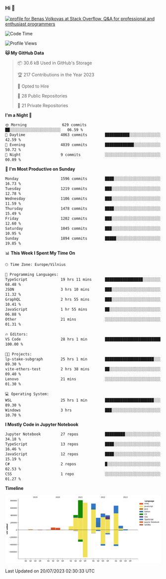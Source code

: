 ### Hi 👋
<a href="https://stackoverflow.com/users/14954249/benas-volkovas"><img src="https://stackoverflow.com/users/flair/14954249.png?theme=dark" width="208" height="58" alt="profile for Benas Volkovas at Stack Overflow, Q&amp;A for professional and enthusiast programmers" title="profile for Benas Volkovas at Stack Overflow, Q&amp;A for professional and enthusiast programmers"></a>

<!--START_SECTION:waka-->
![Code Time](http://img.shields.io/badge/Code%20Time-1%2C506%20hrs%2032%20mins-blue)

![Profile Views](http://img.shields.io/badge/Profile%20Views-0-blue)

**🐱 My GitHub Data** 

> 📦 30.6 kB Used in GitHub's Storage 
 > 
> 🏆 217 Contributions in the Year 2023
 > 
> 💼 Opted to Hire
 > 
> 📜 28 Public Repositories 
 > 
> 🔑 21 Private Repositories 
 > 
**I'm a Night 🦉** 

```text
🌞 Morning                629 commits         ██░░░░░░░░░░░░░░░░░░░░░░░   06.59 % 
🌆 Daytime                4063 commits        ███████████░░░░░░░░░░░░░░   42.59 % 
🌃 Evening                4839 commits        █████████████░░░░░░░░░░░░   50.72 % 
🌙 Night                  9 commits           ░░░░░░░░░░░░░░░░░░░░░░░░░   00.09 % 
```
📅 **I'm Most Productive on Sunday** 

```text
Monday                   1596 commits        ████░░░░░░░░░░░░░░░░░░░░░   16.73 % 
Tuesday                  1219 commits        ███░░░░░░░░░░░░░░░░░░░░░░   12.78 % 
Wednesday                1106 commits        ███░░░░░░░░░░░░░░░░░░░░░░   11.59 % 
Thursday                 1478 commits        ████░░░░░░░░░░░░░░░░░░░░░   15.49 % 
Friday                   1202 commits        ███░░░░░░░░░░░░░░░░░░░░░░   12.60 % 
Saturday                 1045 commits        ███░░░░░░░░░░░░░░░░░░░░░░   10.95 % 
Sunday                   1894 commits        █████░░░░░░░░░░░░░░░░░░░░   19.85 % 
```


📊 **This Week I Spent My Time On** 

```text
🕑︎ Time Zone: Europe/Vilnius

💬 Programming Languages: 
TypeScript               19 hrs 11 mins      █████████████████░░░░░░░░   68.48 % 
JSON                     3 hrs 10 mins       ███░░░░░░░░░░░░░░░░░░░░░░   11.32 % 
GraphQL                  2 hrs 55 mins       ███░░░░░░░░░░░░░░░░░░░░░░   10.41 % 
JavaScript               1 hr 55 mins        ██░░░░░░░░░░░░░░░░░░░░░░░   06.88 % 
Other                    21 mins             ░░░░░░░░░░░░░░░░░░░░░░░░░   01.31 % 

🔥 Editors: 
VS Code                  28 hrs 1 min        █████████████████████████   100.00 % 

🐱‍💻 Projects: 
lp-stake-subgraph        25 hrs 1 min        ██████████████████████░░░   89.30 % 
vite-ethers-test         2 hrs 38 mins       ██░░░░░░░░░░░░░░░░░░░░░░░   09.40 % 
Lenovo                   21 mins             ░░░░░░░░░░░░░░░░░░░░░░░░░   01.30 % 

💻 Operating System: 
WSL                      25 hrs 1 min        ██████████████████████░░░   89.30 % 
Windows                  3 hrs               ███░░░░░░░░░░░░░░░░░░░░░░   10.70 % 
```

**I Mostly Code in Jupyter Notebook** 

```text
Jupyter Notebook         27 repos            █████████░░░░░░░░░░░░░░░░   34.18 % 
TypeScript               13 repos            ████░░░░░░░░░░░░░░░░░░░░░   16.46 % 
JavaScript               12 repos            ████░░░░░░░░░░░░░░░░░░░░░   15.19 % 
C#                       2 repos             █░░░░░░░░░░░░░░░░░░░░░░░░   02.53 % 
CSS                      1 repo              ░░░░░░░░░░░░░░░░░░░░░░░░░   01.27 % 
```



**Timeline**

![Lines of Code chart](https://raw.githubusercontent.com/BenasVolkovas/BenasVolkovas/main/assets/bar_graph.png)


 Last Updated on 20/07/2023 02:30:33 UTC
<!--END_SECTION:waka-->
